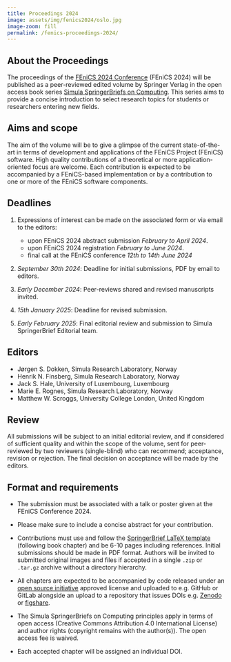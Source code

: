 ```yaml
---
title: Proceedings 2024
image: assets/img/fenics2024/oslo.jpg
image-zoom: fill
permalink: /fenics-proceedings-2024/
---
```


## About the Proceedings

The proceedings of the [FEniCS 2024
Conference](../2024.md) (FEniCS 2024) will be
published as a peer-reviewed edited volume by Springer Verlag in the open
access book series [Simula SpringerBriefs on
Computing](https://www.springer.com/series/13548). This series aims to provide
a concise introduction to select research topics for students or researchers
entering new fields.

## Aims and scope

The aim of the volume will be to give a glimpse of the current state-of-the-art
in terms of development and applications of the FEniCS Project (FEniCS)
software. High quality contributions of a theoretical or more
application-oriented focus are welcome. Each contribution is expected to be
accompanied by a FEniCS-based implementation or by a contribution to one or
more of the FEniCS software components.

## Deadlines

1. Expressions of interest can be made on the associated form or via email to
   the editors:
    * upon FEniCS 2024 abstract submission *February to April 2024*.
    * upon FEniCS 2024 registration *February to June 2024*.
    * final call at the FEniCS conference *12th to 14th June 2024* 

2. *September 30th 2024*: Deadline for initial submissions, PDF by email to
   editors.

3. *Early December 2024*: Peer-reviews shared and revised manuscripts invited.

4. *15th January 2025*: Deadline for revised submission.

5. *Early February 2025*: Final editorial review and submission to Simula
   SpringerBrief Editorial team.

## Editors

* Jørgen S. Dokken, Simula Research Laboratory, Norway
* Henrik N. Finsberg, Simula Research Laboratory, Norway
* Jack S. Hale, University of Luxembourg, Luxembourg
* Marie E. Rognes, Simula Research Laboratory, Norway
* Matthew W. Scroggs, University College London, United Kingdom

## Review

All submissions will be subject to an initial editorial review, and if
considered of sufficient quality and within the scope of the volume, sent for
peer-reviewed by two reviewers (single-blind) who can recommend; acceptance,
revision or rejection. The final decision on acceptance will be made by the
editors.

## Format and requirements

* The submission must be associated with a talk or poster given at the FEniCS Conference
  2024.

* Please make sure to include a concise abstract for your contribution.

* Contributions must use and follow the [SpringerBrief LaTeX
  template](https://www.springer.com/gp/authors-editors/book-authors-editors/your-publication-journey/manuscript-preparation)
  (following book chapter) and be 6-10 pages including references. Initial
  submissions should be made in PDF format. Authors will be invited to
  submitted original images and files if accepted in a single `.zip` or
  `.tar.gz` archive without a directory hierarchy.

* All chapters are expected to be accompanied by code released under an [open
  source initiative](https://opensource.org) approved license and uploaded to
  e.g. GitHub or GitLab alongside an upload to a repository that issues DOIs
  e.g. [Zenodo](https://zenodo.org) or [figshare](https://figshare.com).

* The Simula SpringerBriefs on Computing principles apply in terms of open
  access (Creative Commons Attribution 4.0 International License) and author
  rights (copyright remains with the author(s)). The open access fee is waived.

* Each accepted chapter will be assigned an individual DOI. 
